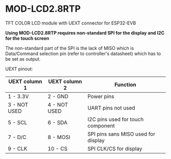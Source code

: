# MOD-LCD2.8RTP
TFT COLOR LCD module with UEXT connector for ESP32-EVB

**Using MOD-LCD2.8RTP requires non-standard SPI for the display and I2C for the touch screen** 

The non-standard part of the SPI is the lack of MISO which is Data/Command selection pin (refer to controller's datasheet) which has to be set as output.

UEXT pinout:

|UEXT column 1|UEXT column 2|Function|
|---|---|---|
|1 - 3.3V |2 - GND|Power pins|
|3 - NOT USED|4 - NOT USED|UART pins not used|
|5 - SCL|6 - SDA|I2C pins used for touch component|
|7 - D/C|8 - MOSI|SPI pins sans MISO used for display|
|9 - CLK|10 - CS|SPI CLK/CS for display|
